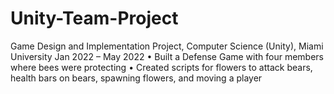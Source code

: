 # Unity-Team-Project
Game Design and Implementation Project, Computer Science (Unity), Miami University 	                                          Jan 2022 – May 2022 
    • Built a Defense Game with four members where bees were protecting
    • Created scripts for flowers to attack bears, health bars on bears, spawning flowers, and moving a player
